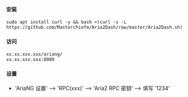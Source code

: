 #### 安装
``` shell
sudo apt install curl -y && bash <(curl -s -L https://github.com/Masterchiefm/Aria2Dash/raw/master/Aria2Dash.sh)
```

#### 访问
``` shell
xx.xx.xxx.xxx/ariang/
xx.xx.xxx.xxx:8080
```

#### 设置
- 'AriaNG 设置' --> 'RPC(xxx)' --> 'Aria2 RPC 密钥' --> 填写 '1234'

